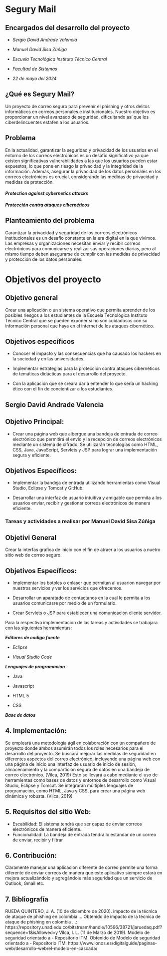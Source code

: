 # Segury Mail

## Encargados del desarrollo del proyecto
<p>

+ _Sergio David Andrade Valencia_

+ _Manuel David Sisa Zúñiga_

+ _Escuela Tecnológica Instituto Técnico Central_

+ _Facultad de Sistemas_

+ _22 de mayo del 2024_

</p>

## ¿Qué es Segury Mail?

<p>Un proyecto de correo seguro para prevenir el phishing y otros delitos informáticos en correos personales e institucionales. Nuestro objetivo es proporcionar un nivel avanzado de seguridad, dificultando así que los ciberdelincuentes estafen a los usuarios.</p>

## Problema
<p>
En la actualidad, garantizar la seguridad y privacidad de los usuarios en el entorno de
los correos electrónicos es un desafío significativo ya que existen significativas 
vulnerabilidades a las que los usuarios pueden estar expuestos, lo que pone en riesgo la 
privacidad y la integridad de la información. 
Además, asegurar la privacidad de los datos personales en los correos electrónicos es crucial, 
considerando las medidas de privacidad y medidas de protección.
</p>

#### _Protection against cybernetics attacks_
#### _Protección contra ataques cibernéticos_

## Planteamiento del problema

<p>Garantizar la privacidad y seguridad de los correos electrónicos
institucionales es un desafío constante en la era digital en la que
vivimos. Las empresas y organizaciones necesitan enviar y recibir
correos electrónicos para comunicarse y realizar sus operaciones
diarias, pero al mismo tiempo deben asegurarse de cumplir con las
medidas de privacidad y protección de los datos personales.</p>


# Objetivos del proyecto

## Objetivo general

Crear una aplicación o un sistema operativo que permita aprender de los posibles riesgos a los estudiantes de la Escuela Tecnológica Instituto Técnico Central que se pueden exponer si no son cuidadosos con su información personal que haya en el internet de los ataques cibernético.

## Objetivos específicos

*	Conocer el impacto y las consecuencias que ha causado los hackers en la sociedad y en las universidades.
  
*	Implementar estrategias para la protección contra ataques cibernéticos de temáticas didácticas para el desarrollo del proyecto.
  
*	Con la aplicación que se creara dar a entender lo que sería un hacking ético con el fin de concientizar a los estudiantes.

## Sergio David Andrade Valencia

## 	Objetivo Principal: 

<p>
  
* Crear una página web que albergue una bandeja de entrada de correo electrónico que permitirá el envío y la recepción de correos electrónicos mediante un      sistema de cifrado. Se utilizarán tecnologías como HTML, CSS, Java, JavaScript, Servlets y JSP para lograr una implementación segura y eficiente.
</p>

## 	Objetivos Específicos: 

<p>
  
*	Implementar la bandeja de entrada utilizando herramientas como Visual Studio, Eclipse y Tomcat y GitHub.

-	Desarrollar una interfaz de usuario intuitiva y amigable que permita a los usuarios enviar, recibir y gestionar correos electrónicos de manera eficiente.

</p>

### Tareas y actividades a realisar por Manuel David Sisa Zúñiga

## Objetivi General
<p>
Crear la interfas grafica de inicio con el fin de atraer a los usuarios a nuetro sitio web de correo seguro. 
</p>

## 	Objetivos Específicos: 

<p>
  
  * Implementar los botoles o enlaser que permitan al usuarion navegar por nuestros servicios y ver los servicios que ofrecemos. 

+	Desarrollar un aparatado de contactanos en la cual le permita a los usuarios comunicasre por medio de un formulario.
  
+ Crear Servlets o JSP para establecer una comunicación cliente servidor.

</p>

<p>Para la respectiva implementacion de las tareas y actividades se trabajara con las siguientes herramientas:

  _**Editores de codigo fuente**_

* _Eclipse_
  
* _Visual Studio Code_
  
_**Lenguajes de programacion**_

* Java

* Javascript

* HTML 5

* CSS

_**Base de datos**_
</p>


 ## 4.	Implementación:
<p>
Se empleará una metodología ágil en colaboración con un compañero de proyecto donde 
ambos asumirán todos los roles necesarios para el desarrollo del proyecto. 
Se buscará mejorar las medidas de seguridad en diferentes aspectos del correo 
electrónico, incluyendo una página web con una página de inicio una interfaz de usuario  
de inicio de sesión, almacenamiento y la compartición segura de datos en una bandeja de 
correo electrónico.  (Vilca, 2019)
Esto se llevará a cabo mediante el uso de herramientas como bases de datos y entornos 
de desarrollo como Visual Studio, Eclipse y Tomcat. Se integrarán múltiples lenguajes de 
programación, como HTML, Java y CSS, para crear una página web dinámica y robusta.  (Vilca, 2019)

</p>


 ## 5.	Requisitos del sitio Web: 

 <p>

* Escabilidad: El sistema tendrá que ser capaz de enviar correos electrónicos de manera eficiente.
* Funcionalidad: La bandeja de entrada tendrá lo estándar de un correo de enviar, recibir y filtrar
</p>

## 6.	Contribución: 
<p>
Claramente manejar una aplicación diferente de correo permite una forma diferente de enviar correos de manera que este aplicativo siempre estará en mejora actualizándolo y agregándole más seguridad que un servicio de Outlook, Gmail etc. 
</p>


 ## 7.	Bibliografía

 <p>
RUEDA QUINTERO, J. A. (10 de diciembre de 2020). impacto de la técnica de ataque de phishing en colombia ... Obtenido de impacto de la técnica de ataque de phishing en colombia ...: https://repository.unad.edu.co/bitstream/handle/10596/38721/jaruedaq.pdf?sequence=1&isAllowed=y
Vilca, I. L. (11 de Marzo de 2019). Modelo de seguridad orientado a - Repositorio ITM. Obtenido de Modelo de seguridad orientado a - Repositorio ITM: https://www.ionos.es/digitalguide/paginas-web/desarrollo-web/el-modelo-en-cascada/

</p>
